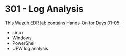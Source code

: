 # 301 - Log Analysis
This Wazuh EDR lab contains Hands-On for Days 01-05:
- Linux
- Windows
- PowerShell
- UFW log analysis 